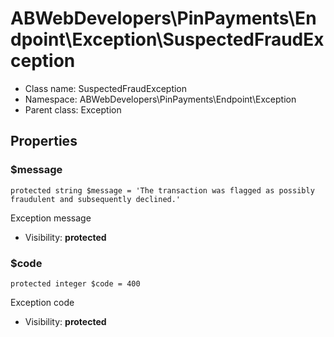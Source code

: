 ABWebDevelopers\PinPayments\Endpoint\Exception\SuspectedFraudException
===============






* Class name: SuspectedFraudException
* Namespace: ABWebDevelopers\PinPayments\Endpoint\Exception
* Parent class: Exception





Properties
----------


### $message

    protected string $message = 'The transaction was flagged as possibly fraudulent and subsequently declined.'

Exception message



* Visibility: **protected**


### $code

    protected integer $code = 400

Exception code



* Visibility: **protected**



